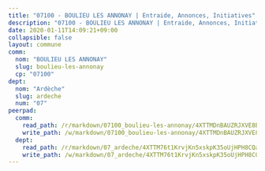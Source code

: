 ```yaml
---
title: "07100 - BOULIEU LES ANNONAY | Entraide, Annonces, Initiatives"
description: "07100 - BOULIEU LES ANNONAY | Entraide, Annonces, Initiatives"
date: 2020-01-11T14:09:21+09:00
collapsible: false
layout: commune
comm:
  nom: "BOULIEU LES ANNONAY"
  slug: boulieu-les-annonay
  cp: "07100"
dept:
  nom: "Ardèche"
  slug: ardeche
  num: "07"
peerpad:
  comm:
    read_path: /r/markdown/07100_boulieu-les-annonay/4XTTMDnBAUZRJXVE8BFx7rYfrZ3PnfMHcFaXrFmAkgw3kCcLS
    write_path: /w/markdown/07100_boulieu-les-annonay/4XTTMDnBAUZRJXVE8BFx7rYfrZ3PnfMHcFaXrFmAkgw3kCcLS-K3TgUSoygReGq3QbFpdYZhuq45WMVneRsreGUuwqMhkkMqr2DeivN9nutPL94LuSmgcnMk9WU2kkysX9aK57i5GJRAy9MeHPNiJ8JEZwSRcpwKQsm6XWYyF1bjo1Riu7igUCib9k
  dept:
    read_path: /r/markdown/07_ardeche/4XTTM76t1KrvjKn5xskpK35oUjHPH8CQaLdMsC4TVbgaVPp9H
    write_path: /w/markdown/07_ardeche/4XTTM76t1KrvjKn5xskpK35oUjHPH8CQaLdMsC4TVbgaVPp9H-K3TgTz6XqMtb1TG26LozWQGWzYCmeEroVRKKCBntm7SADEzfC88gC5qx4GzHEVb3Y3CHH1FRtgCq45v9wokwFBFS6YysdmDNnD29f5C4C6FuF2ZpCUFJZY3XzmFx1kWscUwpw6qR
---
```


